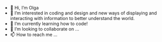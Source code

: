- 👋 Hi, I’m Olga
- 👀 I’m interested in coding and design and new ways of displaying and interacting with information to better understand the world.
- 🌱 I’m currently learning how to code! 
- 💞️ I’m looking to collaborate on ...
- 📫 How to reach me ...

<!---
Olguisha/Olguisha is a ✨ special ✨ repository because its `README.md` (this file) appears on your GitHub profile.
You can click the Preview link to take a look at your changes.
--->
